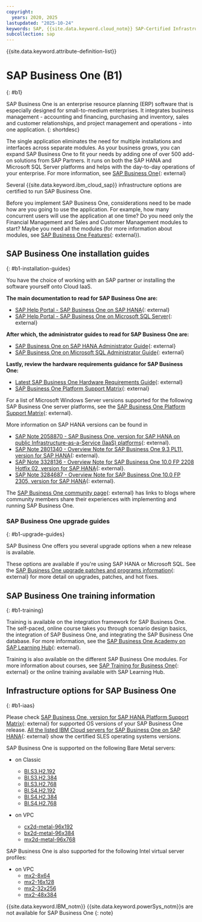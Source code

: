 ```yaml
---
copyright:
  years: 2020, 2025
lastupdated: "2025-10-24"
keywords: SAP, {{site.data.keyword.cloud_notm}} SAP-Certified Infrastructure, {{site.data.keyword.ibm_cloud_sap}}, SAP Workloads
subcollection: sap
---
```


{{site.data.keyword.attribute-definition-list}}


# SAP Business One (B1)
{: #b1}

SAP Business One is an enterprise resource planning (ERP) software that is especially designed for small-to-medium enterprises. It integrates business management - accounting and financing, purchasing and inventory, sales and customer relationships, and project management and operations - into one application.
{: shortdesc}

The single application eliminates the need for multiple installations and interfaces across separate modules. As your business grows, you can expand SAP Business One to fit your needs by adding one of over 500 add-on solutions from SAP Partners. It runs on both the SAP HANA and Microsoft SQL Server platforms and helps with the day-to-day operations of your enterprise. For more information, see [SAP Business One](https://www.sap.com/products/erp/business-one.html){: external}

Several {{site.data.keyword.ibm_cloud_sap}} infrastructure options are certified to run SAP Business One.

Before you implement SAP Business One, considerations need to be made how are you going to use the application. For example, how many concurrent users will use the application at one time? Do you need only the Financial Management and Sales and Customer Management modules to start? Maybe you need all the modules (for more information about modules, see [SAP Business One Features](https://www.sap.com/products/erp/business-one/features.html){: external}).

## SAP Business One installation guides
{: #b1-installation-guides}

You have the choice of working with an SAP partner or installing the software yourself onto Cloud IaaS.

**The main documentation to read for SAP Business One are:**
- [SAP Help Portal - SAP Business One on SAP HANA](https://help.sap.com/docs/SAP_BUSINESS_ONE_VERSION_FOR_SAP_HANA){: external}
- [SAP Help Portal - SAP Business One on Microsoft SQL Server](https://help.sap.com/docs/SAP_BUSINESS_ONE){: external}

**After which, the administrator guides to read for SAP Business One are:**
- [SAP Business One on SAP HANA Administrator Guide](https://help.sap.com/doc/4e7c047f2c9e4cbe97800ffaf7b68f8e/10.0/en-US/B1_for_SAP_HANA_Admin_Guide.pdf){: external}
- [SAP Business One on Microsoft SQL Administrator Guide](https://help.sap.com/doc/601fbd9113be4240b81d74626439cfa9/10.0/en-US/AdministratorGuide_SQL.pdf){: external}

**Lastly, review the hardware requirements guidance for SAP Business One:**
- [Latest SAP Business One Hardware Requirements Guide](https://help.sap.com/doc/bfa9770d12284cce8509956dcd4c5fcb/latest/en-US/B1_Hardware_Requirements_Guide.pdf){: external}
- [SAP Business One Platform Support Matrix](https://help.sap.com/doc/011000358700000239412011e/latest/en-US/B1_HANA_Platform_Support_Matrix.pdf){: external}

For a list of Microsoft Windows Server versions supported for the following SAP Business One server platforms, see the [SAP Business One Platform Support Matrix](https://help.sap.com/doc/011000358700000032462013e/9.3/en-US/B1_Platform_Support_Matrix.pdf){: external}.

More information on SAP HANA versions can be found in
- [SAP Note 2058870 - SAP Business One, version for SAP HANA on public Infrastructure-as-a-Service (IaaS) platforms](https://launchpad.support.sap.com/#/notes/2058870){: external}.
- [SAP Note 2801340 - Overview Note for SAP Business One 9.3 PL11, version for SAP HANA](https://launchpad.support.sap.com/#/notes/2801340){: external}.
- [SAP Note 3328136 - Overview Note for SAP Business One 10.0 FP 2208 Hotfix 02, version for SAP HANA](https://launchpad.support.sap.com/#/notes/3328136){: external}.
- [SAP Note 3284687 - Overview Note for SAP Business One 10.0 FP 2305, version for SAP HANA](https://launchpad.support.sap.com/#/notes/3284687){: external}.

The [SAP Business One community page](https://pages.community.sap.com/topics/business-one){: external} has links to blogs where community members share their experiences with implementing and running SAP Business One.

### SAP Business One upgrade guides
{: #b1-upgrade-guides}

SAP Business One offers you several upgrade options when a new release is available.



These options are available if you're using SAP HANA or Microsoft SQL. See the [SAP Business One upgrade patches and programs information](https://support.sap.com/en/offerings-programs/support-small-medium-enterprises/business-one/upgrades-patches.html){: external} for more detail on upgrades, patches, and hot fixes.

## SAP Business One training information
{: #b1-training}

Training is available on the integration framework for SAP Business One. The self-paced, online course takes you through scenario design basics, the integration of SAP Business One, and integrating the SAP Business One database. For more information, see the [SAP Business One Academy on SAP Learning Hub](https://training.sap.com/businessone){: external}.

Training is also available on the different SAP Business One modules. For more information about courses, see [SAP Training for Business One](https://training.sap.com/businessone){: external} or the online training available with SAP Learning Hub.

## Infrastructure options for SAP Business One
{: #b1-iaas}

Please check [SAP Business One, version for SAP HANA Platform Support Matrix](https://help.sap.com/doc/011000358700000239412011e/latest/en-US/B1_HANA_Platform_Support_Matrix.pdf){: external} for supported OS versions of your SAP Business One release.
[All the listed IBM Cloud servers for SAP Business One on SAP HANA](https://www.sap.com/dmc/exp/2014-09-02-hana-hardware/enEN/#/solutions?filters=iaas;ve:28;v:120){: external} show the certified SLES operating systems versions.

SAP Business One is supported on the following Bare Metal servers:
- on Classic
    - [BI.S3.H2.192](/docs/sap?topic=sap-hana-iaas-offerings-profiles-intel-bm#hana-iaas-intel-bm-s3-h2-192gb)
    - [BI.S3.H2.384](/docs/sap?topic=sap-hana-iaas-offerings-profiles-intel-bm#hana-iaas-intel-bm-s3-h2-382gb)
    - [BI.S3.H2.768](/docs/sap?topic=sap-hana-iaas-offerings-profiles-intel-bm#hana-iaas-intel-bm-s3-h2-768gb)
    - [BI.S4.H2.192](/docs/sap?topic=sap-hana-iaas-offerings-profiles-intel-bm#hana-iaas-intel-bm-s4-h2-192gb)
    - [BI.S4.H2.384](/docs/sap?topic=sap-hana-iaas-offerings-profiles-intel-bm#hana-iaas-intel-bm-s4-h2-384gb)
    - [BI.S4.H2.768](/docs/sap?topic=sap-hana-iaas-offerings-profiles-intel-bm#hana-iaas-intel-bm-s4-h2-768gb)

- on VPC
    - [cx2d-metal-96x192](/docs/sap?topic=sap-hana-iaas-offerings-profiles-intel-bm-vpc#hana-iaas-intel-bm-vpc-mx2-profiles)
    - [bx2d-metal-96x384](/docs/sap?topic=sap-hana-iaas-offerings-profiles-intel-bm-vpc#hana-iaas-intel-bm-vpc-mx2-profiles)
    - [mx2d-metal-96x768](/docs/sap?topic=sap-hana-iaas-offerings-profiles-intel-bm-vpc#hana-iaas-intel-bm-vpc-mx2-profiles)

SAP Business One is also supported for the following Intel virtual server profiles:
- on VPC
    - [mx2-8x64](/docs/sap?topic=sap-storage-design-considerations#hana-iaas-mx2-16x128-32x256-configure)
    - [mx2-16x128](/docs/sap?topic=sap-storage-design-considerations#hana-iaas-mx2-16x128-32x256-configure)
    - [mx2-32x256](/docs/sap?topic=sap-storage-design-considerations#hana-iaas-mx2-16x128-32x256-configure)
    - [mx2-48x384](/docs/sap?topic=sap-storage-design-considerations#hana-iaas-mx2-48x384-configure)

{{site.data.keyword.IBM_notm}} {{site.data.keyword.powerSys_notm}}s are not available for SAP Business One
{: note}
